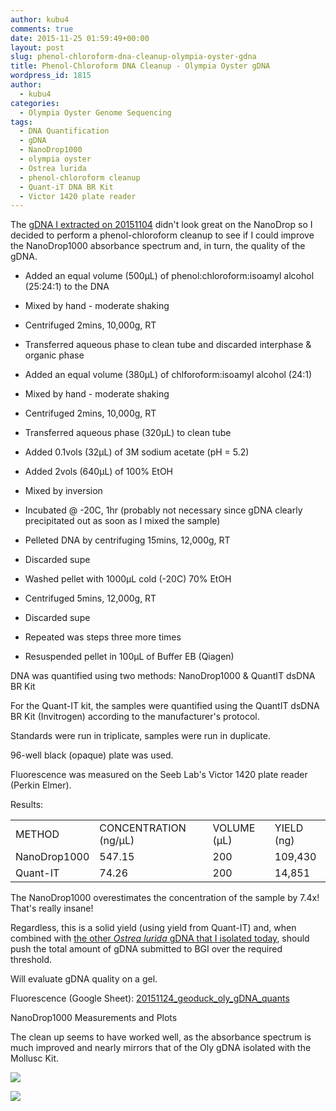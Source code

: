 ```yaml
---
author: kubu4
comments: true
date: 2015-11-25 01:59:49+00:00
layout: post
slug: phenol-chloroform-dna-cleanup-olympia-oyster-gdna
title: Phenol-Chloroform DNA Cleanup - Olympia Oyster gDNA
wordpress_id: 1815
author:
  - kubu4
categories:
  - Olympia Oyster Genome Sequencing
tags:
  - DNA Quantification
  - gDNA
  - NanoDrop1000
  - olympia oyster
  - Ostrea lurida
  - phenol-chloroform cleanup
  - Quant-iT DNA BR Kit
  - Victor 1420 plate reader
---
```


The [gDNA I extracted on 20151104](2015/11/04/dna-quantification-quality-assessment-geoduck-oly-gdna.html) didn't look great on the NanoDrop so I decided to perform a phenol-chloroform cleanup to see if I could improve the NanoDrop1000 absorbance spectrum and, in turn, the quality of the gDNA.




    
  * Added an equal volume (500μL) of phenol:chloroform:isoamyl alcohol (25:24:1) to the DNA

    
  * Mixed by hand - moderate shaking

    
  * Centrifuged 2mins, 10,000g, RT

    
  * Transferred aqueous phase to clean tube and discarded interphase & organic phase

    
  * Added an equal volume (380μL) of chlforoform:isoamyl alcohol (24:1)

    
  * Mixed by hand - moderate shaking

    
  * Centrifuged 2mins, 10,000g, RT

    
  * Transferred aqueous phase (320μL) to clean tube

    
  * Added 0.1vols (32μL) of 3M sodium acetate (pH = 5.2)

    
  * Added 2vols (640μL) of 100% EtOH

    
  * Mixed by inversion

    
  * Incubated @ -20C, 1hr (probably not necessary since gDNA clearly precipitated out as soon as I mixed the sample)

    
  * Pelleted DNA by centrifuging 15mins, 12,000g, RT

    
  * Discarded supe

    
  * Washed pellet with 1000μL cold (-20C) 70% EtOH

    
  * Centrifuged 5mins, 12,000g, RT

    
  * Discarded supe

    
  * Repeated was steps three more times

    
  * Resuspended pellet in 100μL of Buffer EB (Qiagen)



DNA was quantified using two methods: NanoDrop1000 & QuantIT dsDNA BR Kit

For the Quant-IT kit, the samples were quantified using the QuantIT dsDNA BR Kit (Invitrogen) according to the manufacturer's protocol.

Standards were run in triplicate, samples were run in duplicate.

96-well black (opaque) plate was used.

Fluorescence was measured on the Seeb Lab's Victor 1420 plate reader (Perkin Elmer).

Results:



<table >
<tbody >
<tr >

<td >METHOD
</td>

<td >CONCENTRATION (ng/μL)
</td>

<td >VOLUME (μL)
</td>

<td >YIELD (ng)
</td>
</tr>
<tr >

<td >NanoDrop1000
</td>

<td >547.15
</td>

<td >200
</td>

<td >109,430
</td>
</tr>
<tr >

<td >Quant-IT
</td>

<td >74.26
</td>

<td >200
</td>

<td >14,851
</td>
</tr>
</tbody>
</table>



The NanoDrop1000 overestimates the concentration of the sample by 7.4x! That's really insane!

Regardless, this is a solid yield (using yield from Quant-IT) and, when combined with [the other _Ostrea lurida_ gDNA that I isolated today](2015/11/24/dna-isolation-olympia-oyster-outer-mantle-gdna.html), should push the total amount of gDNA submitted to BGI over the required threshold.

Will evaluate gDNA quality on a gel.

Fluorescence (Google Sheet): [20151124_geoduck_oly_gDNA_quants](httpss://docs.google.com/spreadsheets/d/167If9r5fDNJb6xenUo-bKy52794_O1LgN1twKAOmElw/edit?usp=sharing)



NanoDrop1000 Measurements and Plots

The clean up seems to have worked well, as the absorbance spectrum is much improved and nearly mirrors that of the Oly gDNA isolated with the Mollusc Kit.

[![](https://eagle.fish.washington.edu/Arabidopsis/20151124_gDNA_geoduck_oly_ODs.JPG)](http://eagle.fish.washington.edu/Arabidopsis/20151124_gDNA_geoduck_oly_ODs.JPG)

[![](https://eagle.fish.washington.edu/Arabidopsis/20151124_gDNA_geoduck_oly_plots.JPG)](http://eagle.fish.washington.edu/Arabidopsis/20151124_gDNA_geoduck_oly_plots.JPG)
